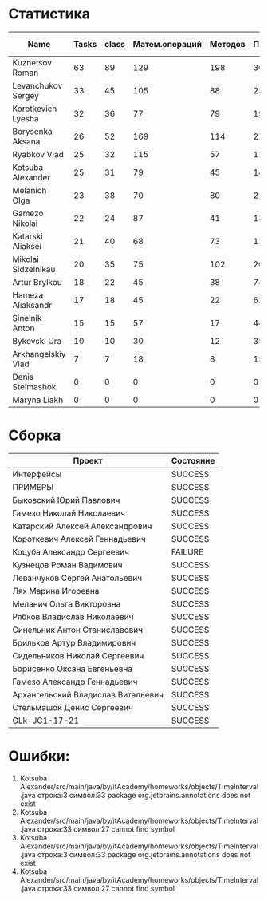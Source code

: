 # Статистика

| Name | Tasks | class | Матем.операций | Методов | Присваиваний | анон.класов | внутр.класов | констант | логирование | лямбды | переменных | перхватов исключений | приват. методов | приват. полей | сравнений | циклов |
| --- | --- | --- | --- | --- | --- | --- | --- | --- | --- | --- | --- | --- | --- | --- | --- | --- |
| Kuznetsov Roman | 63 | 89 | 129 | 198 | 362 | 2 | 0 | 4 | 0 | 1 | 265 | 12 | 7 | 22 | 24 | 61 |
| Levanchukov Sergey | 33 | 45 | 105 | 88 | 234 | 0 | 1 | 0 | 0 | 0 | 170 | 0 | 9 | 10 | 19 | 42 |
| Korotkevich Lyesha | 32 | 36 | 77 | 79 | 195 | 0 | 0 | 0 | 0 | 0 | 133 | 0 | 0 | 6 | 16 | 35 |
| Borysenka Aksana | 26 | 52 | 169 | 114 | 272 | 0 | 0 | 0 | 0 | 0 | 207 | 0 | 8 | 9 | 69 | 36 |
| Ryabkov Vlad | 25 | 32 | 115 | 57 | 130 | 0 | 0 | 0 | 0 | 0 | 104 | 0 | 2 | 7 | 61 | 17 |
| Kotsuba Alexander | 25 | 31 | 79 | 45 | 143 | 0 | 0 | 0 | 0 | 0 | 109 | 0 | 3 | 2 | 26 | 32 |
| Melanich Olga | 23 | 38 | 70 | 80 | 213 | 0 | 0 | 0 | 0 | 0 | 175 | 0 | 0 | 0 | 37 | 21 |
| Gamezo Nikolai | 22 | 24 | 87 | 41 | 132 | 0 | 0 | 0 | 0 | 0 | 94 | 0 | 0 | 0 | 22 | 27 |
| Katarski Aliaksei | 21 | 40 | 68 | 73 | 116 | 0 | 0 | 0 | 0 | 0 | 93 | 0 | 12 | 8 | 16 | 30 |
| Mikolai Sidzelnikau | 20 | 35 | 75 | 102 | 202 | 0 | 0 | 12 | 0 | 0 | 147 | 0 | 6 | 14 | 43 | 15 |
| Artur Brylkou | 18 | 22 | 45 | 38 | 74 | 0 | 0 | 0 | 0 | 0 | 56 | 0 | 2 | 0 | 35 | 8 |
| Hameza Aliaksandr | 17 | 18 | 45 | 22 | 62 | 0 | 0 | 0 | 0 | 0 | 50 | 0 | 0 | 0 | 13 | 6 |
| Sinelnik Anton | 15 | 15 | 57 | 17 | 44 | 0 | 0 | 0 | 0 | 0 | 40 | 0 | 2 | 0 | 35 | 3 |
| Bykovski Ura | 10 | 10 | 30 | 12 | 35 | 0 | 0 | 0 | 0 | 0 | 26 | 0 | 0 | 0 | 3 | 0 |
| Arkhangelskiy Vlad | 7 | 7 | 18 | 8 | 15 | 0 | 0 | 0 | 0 | 0 | 15 | 0 | 0 | 0 | 1 | 0 |
| Denis Stelmashok | 0 | 0 | 0 | 0 | 0 | 0 | 0 | 0 | 0 | 0 | 0 | 0 | 0 | 0 | 0 | 0 |
| Maryna Liakh | 0 | 0 | 0 | 0 | 0 | 0 | 0 | 0 | 0 | 0 | 0 | 0 | 0 | 0 | 0 | 0 |


# Сборка

| Проект | Состояние |
| --- | --- |
| Интерфейсы  | SUCCESS |
| ПРИМЕРЫ  | SUCCESS |
| Быковский Юрий Павлович  | SUCCESS |
| Гамезо Николай Николаевич  | SUCCESS |
| Катарский Алексей Александрович  | SUCCESS |
| Короткевич Алексей Геннадьевич  | SUCCESS |
| Коцуба Александр Сергеевич  | FAILURE |
| Кузнецов Роман Вадимович  | SUCCESS |
| Леванчуков Сергей Анатольевич  | SUCCESS |
| Лях Марина Игоревна  | SUCCESS |
| Меланич Ольга Викторовна  | SUCCESS |
| Рябков Владислав Николаевич  | SUCCESS |
| Синельник Антон Станиславович  | SUCCESS |
| Брильков Артур Владимирович  | SUCCESS |
| Сидельников Николай Сергеевич  | SUCCESS |
| Борисенко Оксана Евгеньевна  | SUCCESS |
| Гамезо Александр Геннадьевич  | SUCCESS |
| Архангельский Владислав Витальевич  | SUCCESS |
| Стельмашок Денис Сергеевич  | SUCCESS |
| GLk-JC1-17-21  | SUCCESS |


# Ошибки:

1. Kotsuba Alexander/src/main/java/by/itAcademy/homeworks/objects/TimeInterval.java строка:3 символ:33 package org.jetbrains.annotations does not exist
1. Kotsuba Alexander/src/main/java/by/itAcademy/homeworks/objects/TimeInterval.java строка:33 символ:27 cannot find symbol
1. Kotsuba Alexander/src/main/java/by/itAcademy/homeworks/objects/TimeInterval.java строка:3 символ:33 package org.jetbrains.annotations does not exist
1. Kotsuba Alexander/src/main/java/by/itAcademy/homeworks/objects/TimeInterval.java строка:33 символ:27 cannot find symbol
